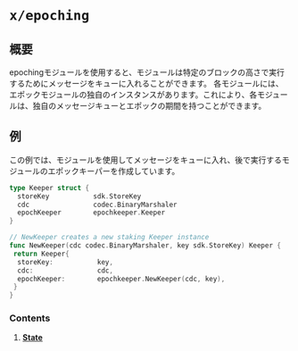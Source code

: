 # `x/epoching`

## 概要

epochingモジュールを使用すると、モジュールは特定のブロックの高さで実行するためにメッセージをキューに入れることができます。 各モジュールには、エポックモジュールの独自のインスタンスがあります。これにより、各モジュールは、独自のメッセージキューとエポックの期間を持つことができます。

## 例

この例では、モジュールを使用してメッセージをキューに入れ、後で実行するモジュールのエポックキーパーを作成しています。

```go
type Keeper struct {
  storeKey           sdk.StoreKey
  cdc                codec.BinaryMarshaler
  epochKeeper        epochkeeper.Keeper
}

// NewKeeper creates a new staking Keeper instance
func NewKeeper(cdc codec.BinaryMarshaler, key sdk.StoreKey) Keeper {
 return Keeper{
  storeKey:           key,
  cdc:                cdc,
  epochKeeper:        epochkeeper.NewKeeper(cdc, key),
 }
}
```

### Contents

1. **[State](01_state.md)**
